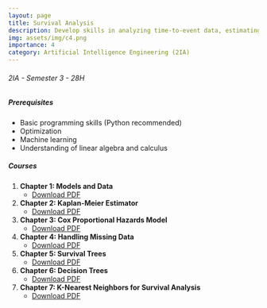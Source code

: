 ```yaml
---
layout: page
title: Survival Analysis
description: Develop skills in analyzing time-to-event data, estimating survival probabilities, assessing risks, and predicting outcomes, particularly in healthcare and engineering contexts.
img: assets/img/c4.png
importance: 4
category: Artificial Intelligence Engineering (2IA)
---
```


###### 2IA - Semester 3 - 28H
##### Prerequisites
- Basic programming skills (Python recommended)
- Optimization
- Machine learning
- Understanding of linear algebra and calculus

##### Courses
1. **Chapter 1: Models and Data**
   - [Download PDF](../../assets/cours/Analyse%20de%20survie/seance%201_%20Models_%20data.pdf)
2. **Chapter 2: Kaplan-Meier Estimator**
   - [Download PDF](../../assets/cours/Analyse%20de%20survie/seance%202_%20Kplan%20Meier.pdf)
3. **Chapter 3: Cox Proportional Hazards Model**
   - [Download PDF](../../assets/cours/Analyse%20de%20survie/seance%203_%20Cox%20PH.pdf)
4. **Chapter 4: Handling Missing Data**
   - [Download PDF](../../assets/cours/Analyse%20de%20survie/seance%204_%20Donn%C3%A9es%20manquantes.pdf)
5. **Chapter 5: Survival Trees**
   - [Download PDF](../../assets/cours/Analyse%20de%20survie/seance%205_%20Arbres%20de%20survie.pdf)
6. **Chapter 6: Decision Trees**
   - [Download PDF](../../assets/cours/Analyse%20de%20survie/seance%206_%20Arbres%20de%20d%C3%A9cision.pdf)
7. **Chapter 7: K-Nearest Neighbors for Survival Analysis**
   - [Download PDF](../../assets/cours/Analyse%20de%20survie/seance%207_%20KNN%20de%20survie.pdf)

